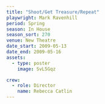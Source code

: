 ```yaml
---
title: "Shoot/Get Treasure/Repeat"
playwright: Mark Ravenhill
period: Spring
season: In House
season_sort: 270
venue: New Theatre
date_start: 2009-05-13
date_end: 2009-05-16
assets:
  - type: poster
    image: SvL5Gqz

crew:
  - role: Director
    name: Rebecca Catlin
---
```

